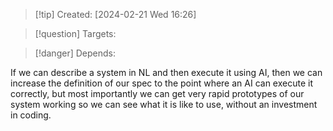 
>[!tip] Created: [2024-02-21 Wed 16:26]

>[!question] Targets: 

>[!danger] Depends: 

If we can describe a system in NL and then execute it using AI, then we can increase the definition of our spec to the point where an AI can execute it correctly, but most importantly we can get very rapid prototypes of our system working so we can see what it is like to use, without an investment in coding.